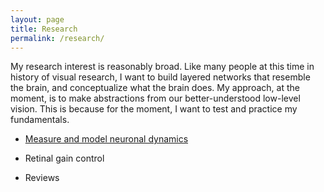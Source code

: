 ```yaml
---
layout: page
title: Research
permalink: /research/
---
```


My research interest is reasonably broad. Like many people at this time in history of visual research, I want to build layered networks that resemble the brain, and conceptualize what the brain does. My approach, at the moment, is to make abstractions from our better-understood low-level vision. This is because for the moment, I want to test and practice my fundamentals.  

* [Measure and model neuronal dynamics]({{site.baseurl}}/research/temporalDynamics)

* Retinal gain control

* Reviews
